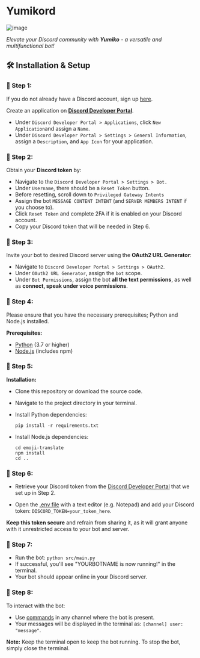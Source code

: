 # Yumikord

![image](https://github.com/jntm7/Yumikord/assets/108718802/349a4bbf-e7fd-443b-9c65-b07761743934)

*Elevate your Discord community with **Yumiko** - a versatile and multifunctional bot!*

## 🛠️ Installation & Setup

### 🔨 Step 1: 

If you do not already have a Discord account, sign up [here](https://discord.com/register).

Create an application on [**Discord Developer Portal**](https://discord.com/developers/applications).

- Under `Discord Developer Portal > Applications`, click `New Application`and assign a `Name`.
- Under `Discord Developer Portal > Settings > General Information`, assign a `Description`, and `App Icon` for your application.

### 🔨 Step 2:

Obtain your **Discord token** by:
- Navigate to the `Discord Developer Portal > Settings > Bot.`
- Under `Username`, there should be a `Reset Token` button.
- Before resetting, scroll down to `Privileged Gateway Intents`
- Assign the bot `MESSAGE CONTENT INTENT` (and `SERVER MEMBERS INTENT` if you choose to).
- Click `Reset Token` and complete 2FA if it is enabled on your Discord account.
- Copy your Discord token that will be needed in Step 6. 

### 🔨 Step 3:

Invite your bot to desired Discord server using the **OAuth2 URL Generator**:
- Navigate to `Discord Developer Portal > Settings > OAuth2`.
- Under `OAuth2 URL Generator`, assign the `bot` scope.
- Under `Bot Permissions`, assign the bot **all the text permissions**, as well as **connect, speak under voice permissions**.

### 🔨 Step 4:

Please ensure that you have the necessary prerequisites; Python and Node.js installed.

**Prerequisites:**
   - [Python](https://python.org/downloads/) (3.7 or higher)
   - [Node.js](https://nodejs.org/en) (includes npm)

### 🔨 Step 5:

**Installation:**

- Clone this repository or download the source code.

- Navigate to the project directory in your terminal.

- Install Python dependencies:
    ```
    pip install -r requirements.txt
    ```

- Install Node.js dependencies:
    ```
    cd emoji-translate
    npm install
    cd ..
    ```

### 🔨 Step 6:

- Retrieve your Discord token from the [Discord Developer Portal](https://discord.com/developers/applications) that we set up in Step 2.

- Open the [.env file](build\.env) with a text editor (e.g. Notepad) and add your Discord token: ```DISCORD_TOKEN=your_token_here```.

**Keep this token secure** and refrain from sharing it, as it will grant anyone with it unrestricted access to your bot and server.

### 🔨 Step 7:

- Run the bot:
      ```
      python src/main.py
      ```
- If successful, you'll see "YOURBOTNAME is now running!" in the terminal.
- Your bot should appear online in your Discord server.

### 🔨 Step 8:

To interact with the bot:
- Use [commands](\COMMANDS.md) in any channel where the bot is present.
- Your messages will be displayed in the terminal as: `[channel] user: "message"`.

**Note:** Keep the terminal open to keep the bot running. To stop the bot, simply close the terminal.